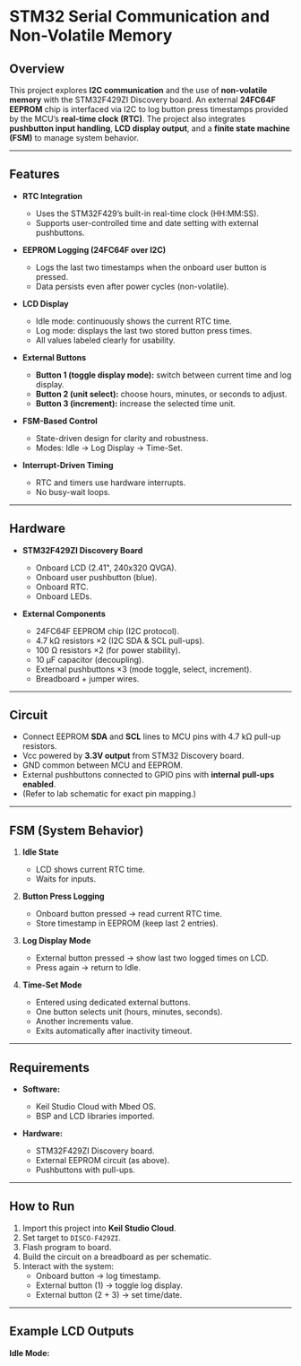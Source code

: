 # STM32 Serial Communication and Non-Volatile Memory

## Overview
This project explores **I2C communication** and the use of **non-volatile memory** with the STM32F429ZI Discovery board. An external **24FC64F EEPROM** chip is interfaced via I2C to log button press timestamps provided by the MCU’s **real-time clock (RTC)**. The project also integrates **pushbutton input handling**, **LCD display output**, and a **finite state machine (FSM)** to manage system behavior.  

---

## Features
- **RTC Integration**
  - Uses the STM32F429’s built-in real-time clock (HH:MM:SS).  
  - Supports user-controlled time and date setting with external pushbuttons.  

- **EEPROM Logging (24FC64F over I2C)**
  - Logs the last two timestamps when the onboard user button is pressed.  
  - Data persists even after power cycles (non-volatile).  

- **LCD Display**
  - Idle mode: continuously shows the current RTC time.  
  - Log mode: displays the last two stored button press times.  
  - All values labeled clearly for usability.  

- **External Buttons**
  - **Button 1 (toggle display mode):** switch between current time and log display.  
  - **Button 2 (unit select):** choose hours, minutes, or seconds to adjust.  
  - **Button 3 (increment):** increase the selected time unit.  

- **FSM-Based Control**
  - State-driven design for clarity and robustness.  
  - Modes: Idle → Log Display → Time-Set.  

- **Interrupt-Driven Timing**
  - RTC and timers use hardware interrupts.  
  - No busy-wait loops.  

---

## Hardware
- **STM32F429ZI Discovery Board**  
  - Onboard LCD (2.41", 240x320 QVGA).  
  - Onboard user pushbutton (blue).  
  - Onboard RTC.  
  - Onboard LEDs.  

- **External Components**  
  - 24FC64F EEPROM chip (I2C protocol).  
  - 4.7 kΩ resistors ×2 (I2C SDA & SCL pull-ups).  
  - 100 Ω resistors ×2 (for power stability).  
  - 10 µF capacitor (decoupling).  
  - External pushbuttons ×3 (mode toggle, select, increment).  
  - Breadboard + jumper wires.  

---

## Circuit
- Connect EEPROM **SDA** and **SCL** lines to MCU pins with 4.7 kΩ pull-up resistors.  
- Vcc powered by **3.3V output** from STM32 Discovery board.  
- GND common between MCU and EEPROM.  
- External pushbuttons connected to GPIO pins with **internal pull-ups enabled**.  
- (Refer to lab schematic for exact pin mapping.)  

---

## FSM (System Behavior)
1. **Idle State**  
   - LCD shows current RTC time.  
   - Waits for inputs.  

2. **Button Press Logging**  
   - Onboard button pressed → read current RTC time.  
   - Store timestamp in EEPROM (keep last 2 entries).  

3. **Log Display Mode**  
   - External button pressed → show last two logged times on LCD.  
   - Press again → return to Idle.  

4. **Time-Set Mode**  
   - Entered using dedicated external buttons.  
   - One button selects unit (hours, minutes, seconds).  
   - Another increments value.  
   - Exits automatically after inactivity timeout.  

---

## Requirements
- **Software:**  
  - Keil Studio Cloud with Mbed OS.  
  - BSP and LCD libraries imported.  

- **Hardware:**  
  - STM32F429ZI Discovery board.  
  - External EEPROM circuit (as above).  
  - Pushbuttons with pull-ups.  

---

## How to Run
1. Import this project into **Keil Studio Cloud**.  
2. Set target to `DISCO-F429ZI`.  
3. Flash program to board.  
4. Build the circuit on a breadboard as per schematic.  
5. Interact with the system:  
   - Onboard button → log timestamp.  
   - External button (1) → toggle log display.  
   - External button (2 + 3) → set time/date.  

---

## Example LCD Outputs
**Idle Mode:**  
